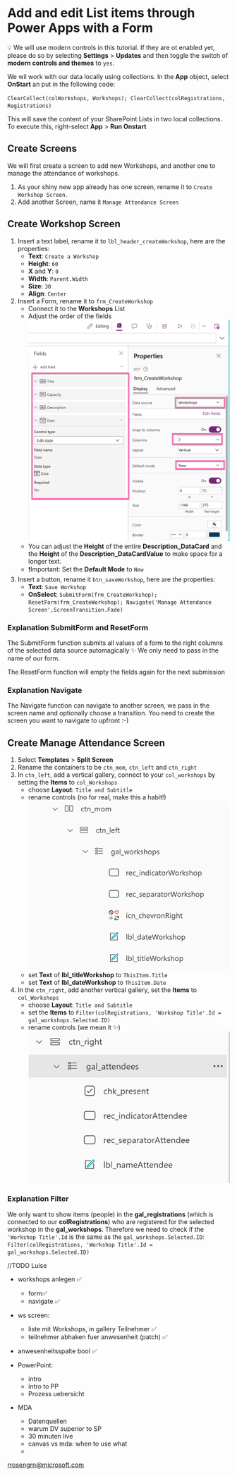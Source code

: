 # Add and edit List items through Power Apps with a Form

💡 We will use modern controls in this tutorial. If they are ot enabled yet, please do so by selecting **Settings** > **Updates** and then toggle the switch of **modern controls and themes** to `yes`.

We wil work with our data locally using collections. In the **App** object, select **OnStart** an put in the following code:

`ClearCollect(colWorkshops, Workshops); ClearCollect(colRegistrations, Registrations)`

This will save the content of your SharePoint Lists in two local collections. To execute this, right-select **App** > **Run Onstart**

## Create Screens

We will first create a screen to add new Workshops, and another one to manage the attendance of workshops.

1. As your shiny new app already has one screen, rename it to `Create Workshop Screen`.
2. Add another Screen, name it `Manage Attendance Screen`

## Create Workshop Screen

1. Insert a text label, rename it to `lbl_header_createWorkshop`, here are the properties:
   * **Text**: `Create a Workshop`
   * **Height**: `60`
   * **X** and **Y**: `0`
   * **Width**: `Parent.Width`
   * **Size**: `30`
   * **Align**: `Center`
2. Insert a Form, rename it to `frm_CreateWorkshop`
   * Connect it to the **Workshops** List
   * Adjust the order of the fields
![Form fields](/assets/espc24-formfields.png)
   * You can adjust the **Height** of the entire **Description_DataCard** and the **Height** of the **Description_DataCardValue** to make space for a longer text.
   * ❗Important: Set the **Default Mode** to `New`
3. Insert a button, rename it `btn_saveWorkshop`, here are the properties:
   * **Text**: `Save Workshop`
   * **OnSelect**: `SubmitForm(frm_CreateWorkshop); ResetForm(frm_CreateWorkshop); Navigate('Manage Attendance Screen',ScreenTransition.Fade)`

### Explanation SubmitForm and ResetForm

The SubmitForm function submits all values of a form to the right columns of the selected data source automagically ✨ We only need to pass in the name of our form.

The ResetForm function will empty the fields again for the next submission

### Explanation Navigate

The Navigate function can navigate to another screen, we pass in the screen name and optionally choose a transition. You need to create the screen you want to navigate to upfront :-)

## Create Manage Attendance Screen

1. Select **Templates** > **Split Screen**
2. Rename the containers to be `ctn_mom`, `ctn_left` and `ctn_right`
3. In `ctn_left`, add a vertical gallery, connect to your `col_workshops` by setting the **Items** to `col_Workshops`
   * choose **Layout**: `Title and Subtitle`
   * rename controls (no for real, make this a habit!)
![container left](assets/espc24-ctn_left.png)
   * set **Text** of  **lbl_titleWorkshop** to `ThisItem.Title`
   * set **Text** of  **lbl_dateWorkshop** to `ThisItem.Date`
4. In the `ctn_right`, add another vertical gallery, set the **Items** to `col_Workshops`
   * choose **Layout**: `Title and Subtitle`
   * set the **Items** to `Filter(colRegistrations, 'Workshop Title'.Id = gal_workshops.Selected.ID)`
   * rename controls (we mean it ✨)
![container right](assets/espc24-ctn_right.png)

### Explanation Filter

We only want to show items (people) in the **gal_registrations** (which is connected to our **colRegistrations**) who are registered for the selected workshop in the **gal_workshops**. Therefore we need to check if the `'Workshop Title'.Id` is the same as the `gal_workshops.Selected.ID`: `Filter(colRegistrations, 'Workshop Title'.Id = gal_workshops.Selected.ID)`





//TODO Luise

- workshops anlegen ✅
  - form✅ 
  - navigate ✅
- ws screen:
  - liste mit Workshops, in gallery Teilnehmer ✅
  - teilnehmer abhaken fuer anwesenheit (patch) ✅

- anwesenheitsspalte bool ✅


- PowerPoint:

  - intro
  - intro to PP
  - Prozess uebersicht


- MDA

  - Datenquellen
  - warum DV superior to SP
  - 30 minuten live
  - canvas vs mda: when to use what
  - 

rrosengrn@microsoft.com